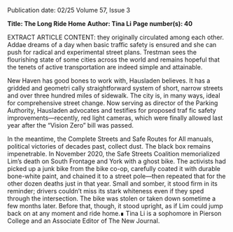 Publication date: 02/25
Volume 57, Issue 3

**Title: The Long Ride Home**
**Author: Tina Li**
**Page number(s): 40**

EXTRACT ARTICLE CONTENT:
they originally circulated among each other. Addae 
dreams of a day when basic traffic safety is ensured 
and she can push for radical and experimental 
street plans. Trestman sees the flourishing state of 
some cities across the world and remains hopeful 
that the tenets of active transportation are indeed 
simple and attainable. 

New Haven has good bones to work with, 
Hausladen believes. It has a gridded and geometri­
cally straightforward system of short, narrow streets 
and over three hundred miles of sidewalk. The city is, 
in many ways, ideal for comprehensive street change. 
Now serving as director of the Parking Authority, 
Hausladen advocates and testifies for proposed traf­
fic safety improvements—recently, red light cameras, 
which were finally allowed last year after the “Vision 
Zero” bill was passed. 

In the meantime, the Complete Streets and Safe 
Routes for All manuals, political victories of decades 
past, collect dust. The black box remains impenetrable. 
In November 2020, the Safe Streets Coalition 
memorialized Lim’s death on South Frontage and 
York with a ghost bike. The activists had picked up 
a junk bike from the bike co-op, carefully coated it 
with durable bone-white paint, and chained it to a 
street pole—then repeated that for the other dozen 
deaths just in that year. Small and somber, it stood 
firm in its reminder; drivers couldn’t miss its stark 
whiteness even if they sped through the intersection.
The bike was stolen or taken down sometime 
a few months later. Before that, though, it stood 
upright, as if Lim could jump back on at any moment 
and ride home.∎
Tina Li is a sophomore 
in Pierson College and an Associate 
Editor of The New Journal.